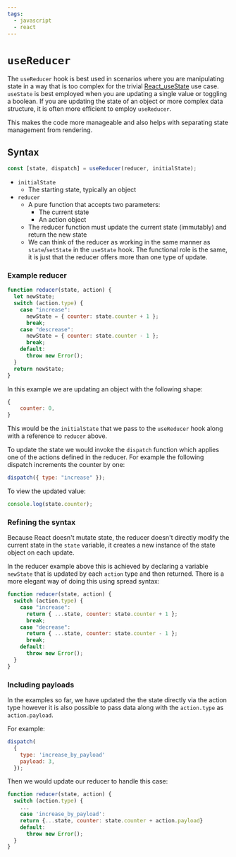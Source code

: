 ```yaml
---
tags:
  - javascript
  - react
---
```


# `useReducer`

The `useReducer` hook is best used in scenarios where you are manipulating state
in a way that is too complex for the trivial [React_useState](React_useState.md) use case.
`useState` is best employed when you are updating a single value or toggling a
boolean. If you are updating the state of an object or more complex data
structure, it is often more efficient to employ `useReducer`.

This makes the code more manageable and also helps with separating state
management from rendering.

## Syntax

```jsx
const [state, dispatch] = useReducer(reducer, initialState);
```

- `initialState`
  - The starting state, typically an object
- `reducer`
  - A pure function that accepts two parameters:
    - The current state
    - An action object
  - The reducer function must update the current state (immutably) and return
    the new state
  - We can think of the reducer as working in the same manner as
    `state`/`setState` in the `useState` hook. The functional role is the same,
    it is just that the reducer offers more than one type of update.

### Example reducer

```js
function reducer(state, action) {
  let newState;
  switch (action.type) {
    case "increase":
      newState = { counter: state.counter + 1 };
      break;
    case "descrease":
      newState = { counter: state.counter - 1 };
      break;
    default:
      throw new Error();
  }
  return newState;
}
```

In this example we are updating an object with the following shape:

```js
{
    counter: 0,
}
```

This would be the `initialState` that we pass to the `useReducer` hook along
with a reference to `reducer` above.

To update the state we would invoke the `dispatch` function which applies one of
the actions defined in the reducer. For example the following dispatch
increments the counter by one:

```js
dispatch({ type: "increase" });
```

To view the updated value:

```js
console.log(state.counter);
```

### Refining the syntax

Because React doesn't mutate state, the reducer doesn't directly modify the
current state in the `state` variable, it creates a new instance of the state
object on each update.

In the reducer example above this is achieved by declaring a variable `newState`
that is updated by each `action` type and then returned. There is a more elegant
way of doing this using spread syntax:

```js
function reducer(state, action) {
  switch (action.type) {
    case "increase":
      return { ...state, counter: state.counter + 1 };
      break;
    case "decrease":
      return { ...state, counter: state.counter - 1 };
      break;
    default:
      throw new Error();
  }
}
```

### Including payloads

In the examples so far, we have updated the the state directly via the action
type however it is also possible to pass data along with the `action.type` as
`action.payload`.

For example:

```js
dispatch(
  {
    type: 'increase_by_payload'
    payload: 3,
  });
```

Then we would update our reducer to handle this case:

```js
function reducer(state, action) {
  switch (action.type) {
    ...
    case 'increase_by_payload':
    return {...state, counter: state.counter + action.payload}
    default:
      throw new Error();
  }
}
```
